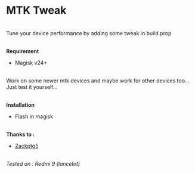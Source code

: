 <h1>MTK Tweak</h1>

<br>Tune your device performance by adding some tweak in build.prop

<br>**Requirement**
- Magisk v24+

<br>Work on some newer mtk devices and maybe work for other devices too...
Just test it yourself...

<br>**Installation**
- Flash in magisk

<br>**Thanks to :**
- <a href="https://github.com/Zackptg5">Zackptg5</a>



<br>_Tested on : Redmi 9 (lancelot)_
